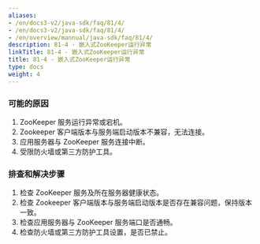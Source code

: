 ```yaml
---
aliases:
- /en/docs3-v2/java-sdk/faq/81/4/
- /en/docs3-v2/java-sdk/faq/81/4/
- /en/overview/mannual/java-sdk/faq/81/4/
description: 81-4 - 嵌入式ZooKeeper运行异常
linkTitle: 81-4 - 嵌入式ZooKeeper运行异常
title: 81-4 - 嵌入式ZooKeeper运行异常
type: docs
weight: 4
---
```







### 可能的原因

1. ZooKeeper 服务运行异常或宕机。
2. Zookeeper 客户端版本与服务端启动版本不兼容，无法连接。
3. 应用服务器与 ZooKeeper 服务连接中断。
4. 受限防火墙或第三方防护工具。

### 排查和解决步骤

1. 检查 ZooKeeper 服务及所在服务器健康状态。
2. 检查 Zookeeper 客户端版本与服务端启动版本是否存在兼容问题，保持版本一致。
3. 检查应用服务器与 ZooKeeper 服务端口是否通畅。
4. 检查防火墙或第三方防护工具设置，是否已禁止。
